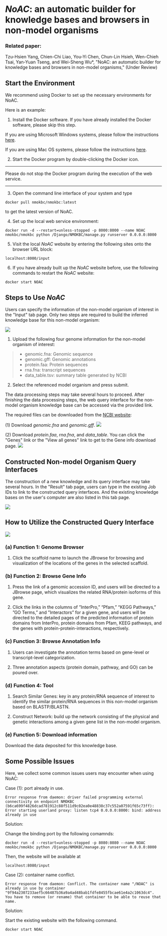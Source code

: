 # *NoAC*: an automatic builder for knowledge bases and browsers in non-model organisms


### Related paper:

Tzu-Hsien Yang, Chien-Chi Liao, You-Yi Chen, Chun-Lin Hsieh, Wen-Chieh Tsai, Yan-Yuan Tseng, and Wei-Sheng Wu\*, "NoAC: an automatic builder for knowledge bases and browsers in non-model organisms," (Under Review)

## Start the Environment

We recommend using Docker to set up the necessary environments for NoAC. 

Here is an example: 

1. Install the Docker software. If you have already installed the Docker software, please skip this step. 

If you are using Microsoft Windows systems, please follow the instructions <a href="https://docs.docker.com/desktop/install/windows-install/">here</a>.

If you are using Mac OS systems, please follow the instructions <a href="https://docs.docker.com/desktop/install/mac-install/">here</a>.

2. Start the Docker program by double-clicking the Docker icon.

***
Please do not stop the Docker program during the execution of the web service.
***

3. Open the command line interface of your system and type

```
docker pull nmokbc/nmokbc:latest

```

to get the latest version of NoAC.

4. Set up the local web service environment:


```
docker run -d --restart=unless-stopped -p 8000:8000 --name NOAC nmokbc/nmokbc python /Django/NMOKBC/manage.py runserver 0.0.0.0:8000
```

5. Visit the local *NoAC* website by entering the following sites onto the browser URL block:


```
localhost:8000/input
```

6. If you have already built up the *NoAC* website before, use the following commands to restart the *NoAC* website:

```
docker start NOAC
```

## Steps to Use *NoAC*

Users can specify the information of the non-model organism of interest in the "Input" tab page. Only two steps are required to build the inferred knowledge base for this non-model organism:

![](img/construct.jpg)

1. Upload the following four genome information for the non-model organism of interest:

>* genomic.fna: Genomic sequence
>* genomic.gff: Genomic annotations
>* protein.faa: Protein sequences
>* rna.fna: transcript sequences
>* data_table.tsv: summary table generated by NCBI

2. Select the referenced model organism and press submit.

The data processing steps may take several hours to proceed. After finishing the data processing steps, the web query interface for the non-model organism knowledge base can be accessed via the provided link. 

The required files can be downloaded from the <a href="https://www.ncbi.nlm.nih.gov/datasets/taxonomy/tree/" target = "_blank">NCBI website</a>:

(1) Download *genomic.fna* and *genomic.gff*.
![](img/Download.jpg)

(2) Download *protein.faa*, *rna.fna*, and *data_table*. You can click the "Genes" link or the "View all genes" link to get to the Gene info download page. 
![](img/Download2.jpg)

## Constructed Non-model Organism Query Interfaces

The construction of a new knowledge and its query interface may take several hours. In the "Result" tab page, users can type in the existing Job IDs to link to the constructed query interfaces. And the existing knowledge bases on the user's computer are also listed in this tab page.

![](img/Result.jpg)


## How to Utilize the Constructed Query Interface



![](img/Functions.jpg)

### (a) Function 1: Genome Browser

1. Click the scaffold name to launch the JBrowse for browsing and visualization of the locations of the genes in the selected scaffold.

### (b) Function 2: Browse Gene Info

1. Press the link of a genomic accession ID, and users will be directed to a JBrowse page, which visualizes the related RNA/protein isoforms of this gene. 

2. Click the links in the columns of ”InterPro,” “Pfam,” “KEGG Pathways,” ”GO Terms,” and ”Interactors” for a given gene, and users will be directed to the detailed pages of the predicted information of protein domains from InterPro, protein domains from Pfam, KEEG pathways, and the genes with protein-protein-interactions, respectively.

### (c) Function 3: Browse Annotation Info

1. Users can investigate the annotation terms based on gene-level or transcript-level categorization. 

2. Three annotation aspects (protein domain, pathway, and GO) can be poured over.


### (d) Function 4: Tool

1. Search Similar Genes: key in any protein/RNA sequence of interest to identify the similar protein/RNA sequences in this non-model organism based on BLASTP/BLASTN.

2. Construct Network: build up the network consisting of the physical and genetic interactions among a given gene list in the non-model organism.

### (e) Function 5: Download information

Download the data deposited for this knowledge base.

## Some Possible Issues

Here, we collect some common issues users may encounter when using NoAC:

Case (1): port already in use.

```
Error response from daemon: driver failed programming external connectivity on endpoint NMOKBC (b6ca699f4826dcad781912c88f511d9c02ea0e48838c37c552a07591f65c73ff): Error starting userland proxy: listen tcp4 0.0.0.0:8000: bind: address already in use
```
Solution: 

Change the binding port by the following comamnds:

```
docker run -d --restart=unless-stopped -p 8080:8080 --name NOAC nmokbc/nmokbc python /Django/NMOKBC/manage.py runserver 0.0.0.0:8000
```

Then, the website will be available at 

```
localhost:8080/input
```


Case (2): container name conflict. 

```
Error response from daemon: Conflict. The container name "/NOAC" is already in use by container "9f94a2307233aef5c66487b36a9a4ad48bab1fdfe8455fbcae61e4a2c1063dc4". You have to remove (or rename) that container to be able to reuse that name.
```

Solution: 

Start the existing website with the following command.

```
docker start NOAC
```